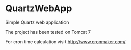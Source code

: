 QuartzWebApp
============

Simple Quartz web application

The project has been tested on Tomcat 7

For cron time calculation visit http://www.cronmaker.com/
